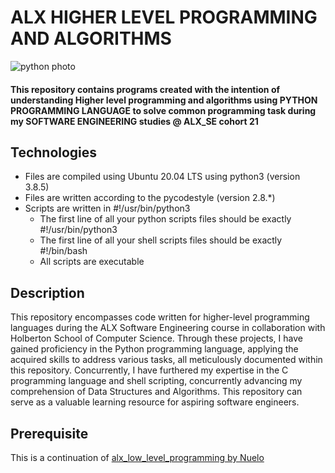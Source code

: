 # ALX HIGHER LEVEL PROGRAMMING AND ALGORITHMS

![python photo](https://camo.githubusercontent.com/3939859066f892b0de3ca1282db48e2215f008daee504d63327216ad5aa0ad72/68747470733a2f2f7777772e706e67616c6c2e636f6d2f77702d636f6e74656e742f75706c6f6164732f352f507974686f6e2d504e472d506963747572652e706e67)

#### This repository contains programs created with the intention of understanding Higher level programming and algorithms using PYTHON PROGRAMMING LANGUAGE to solve common programming task during my SOFTWARE ENGINEERING studies @ ALX_SE cohort 21

## Technologies
- Files are compiled using Ubuntu 20.04 LTS using python3 (version 3.8.5)
- Files are written according to the pycodestyle (version 2.8.*)
- Scripts are written in #!/usr/bin/python3
	- The first line of all your python scripts files should be exactly #!/usr/bin/python3
	- The first line of all your shell scripts files should be exactly #!/bin/bash
	- All scripts are executable

## Description

This repository encompasses code written for higher-level programming languages during the ALX Software Engineering course in collaboration with Holberton School of Computer Science. Through these projects, I have gained proficiency in the Python programming language, applying the acquired skills to address various tasks, all meticulously documented within this repository. Concurrently, I have furthered my expertise in the C programming language and shell scripting, concurrently advancing my comprehension of Data Structures and Algorithms. This repository can serve as a valuable learning resource for aspiring software engineers.

## Prerequisite

This is a continuation of [alx_low_level_programming by Nuelo](https://github.com/NueloSE/alx-low_level_programming)
